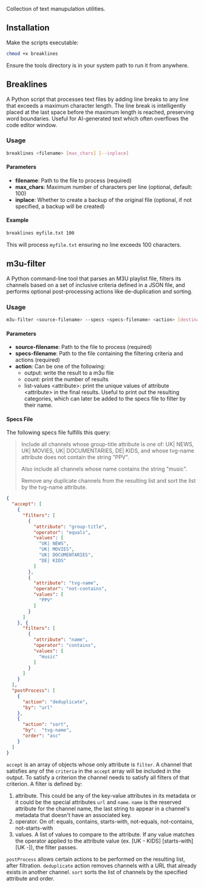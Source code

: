 Collection of text manupulation utilities.

## Installation

Make the scripts executable:

```bash
chmod +x breaklines
```

Ensure the tools directory is in your system path to run it from anywhere.

## Breaklines

A Python script that processes text files by adding line breaks to any line that
exceeds a maximum character length. The line break is intelligently placed at the last space before
the maximum length is reached, preserving word boundaries. Useful for AI-generated text which often 
overflows the code editor window.

### Usage

```bash
breaklines <filename> [max_chars] [--inplace]
```

#### Parameters

- **filename**: Path to the file to process (required)
- **max_chars**: Maximum number of characters per line (optional, default: 100)
- **inplace**: Whether to create a backup of the original file (optional, if not specified, a backup
will be created)

#### Example

```bash
breaklines myfile.txt 100
```

This will process `myfile.txt` ensuring no line exceeds 100 characters.


## m3u-filter

A Python command-line tool that parses an M3U playlist file, filters its channels based on a
set of inclusive criteria defined in a JSON file, and performs optional post-processing 
actions like de-duplication and sorting.

### Usage

```bash
m3u-filter <source-filename> --specs <specs-filename> <action> [destination-filename]
```

#### Parameters

- **source-filename**: Path to the file to process (required)
- **specs-filename**: Path to the file containing the filtering criteria and actions (required)
- **action**: Can be one of the following:
  - output: write the result to a m3u file
  - count: print the number of results
  - list-values \<attribute\>: print the unique values of attribute \<attribute\> in the final
results. Useful to print out the resulting categories, which can later be added to the specs
file to filter by their name.

#### Specs File

The following specs file fulfills this query:

> Include all channels whose group-title attribute is one of: UK| NEWS, UK| MOVIES,
> UK| DOCUMENTARIES, DE| KIDS, and whose tvg-name attribute does not contain the string 
> "PPV".
> 
> Also include all channels whose name contains the string "music".
> 
> Remove any duplicate channels from the resulting list and sort the list by the tvg-name
> attribute.

```json
{
  "accept": [
    {
      "filters": [
        {
          "attribute": "group-title",
          "operator": "equals",
          "values": [
            "UK| NEWS",
            "UK| MOVIES",
            "UK| DOCUMENTARIES",
            "DE| KIDS"
          ]
        },
        {
          "attribute": "tvg-name",
          "operator": "not-contains",
          "values": [
            "PPV"
          ]
        }
      ]
    }, {
      "filters": [
        {
          "attribute": "name",
          "operator": "contains",
          "values": [
            "music"
          ]
        }
      ]
    }
  ],
  "postProcess": [
    {
      "action": "deduplicate",
      "by": "url"
    },
    {
      "action": "sort",
      "by":  "tvg-name",
      "order": "asc"
    }
  ]
}
```

`accept` is an array of objects whose only attribute is `filter`. A channel that satisfies any
of the `criteria` in the `accept` array will be included in the output. To satisfy a criterion
the channel needs to satisfy all filters of that criterion. A filter is defined by:

1. attribute. This could be any of the key-value attributes in its metadata
or it could be the special attributes `url` and `name`. `name` is the reserved attribute for
the channel name, the last string to appear in a channel's metadata that doesn't have an
associated key.
2. operator. On of: equals, contains, starts-with, not-equals, not-contains, not-starts-with
3. values. A list of values to compare to the attribute. If any value matches the operator
applied to the attribute value (ex. \[UK - KIDS\] \[starts-with\] \[UK -\]), the filter passes.

`postProcess` allows certain actions to be performed on the resulting list, after filtration.
`deduplicate` action removes channels with a URL that already exists in another channel. `sort`
sorts the list of channels by the specified attribute and order.
